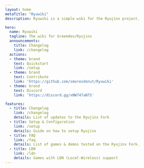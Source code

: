 ```yaml
---
layout: home
metaTitle: "Ryuwiki"
description: Ryuwiki is a simple wiki for the Ryujinx project.

hero: 
  name: Ryuwiki
  tagline: The wiki for Greemdev/Ryujinx
  announcements:
    title: Changelog
    link: /changelog
  actions:
  - theme: brand
    text: Quickstart
    link: /setup
  - theme: brand
    text: Contribute
    link: 'https://github.com/smoresdonut/Ryuwiki'
  - theme: brand
    text: Discord
    link: 'https://discord.gg/xNW747aN7S'

features: 
  - title: Changelog
    link: /changelog
    details: List of updates to the Ryujinx Fork
  - title: Setup & Configuration
    link: /setup
    details: Guide on how to setup Ryujinx
  - title: FAQ
    link: /faq
    details: List of games & demos tested on the Ryujinx Fork.
  - title: LDN
    link: /ldn
    details: Games with LDN (Local-Wireless) support
---
```

